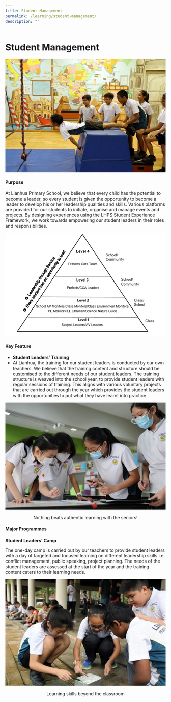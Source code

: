 ```yaml
---
title: Student Management
permalink: /learning/student-management/
description: ""
---
```

# Student Management
![](/images/Learning/Student%20Management/image1.jpg)

#### Purpose

At Lianhua Primary School, we believe that every child has the potential to become a leader, so every student is given the opportunity to become a leader to develop his or her leadership qualities and skills. Various platforms are provided for our students to initiate, organise and manage events and projects. By designing experiences using the LHPS Student Experience Framework, we work towards empowering our student leaders in their roles and responsibilities.

![](/images/Learning/Student%20Management/image3.png)

#### Key Feature

*   **Student Leaders’ Training**
*   At Lianhua, the training for our student leaders is conducted by our own teachers. We believe that the training content and structure should be customised to the different needs of our student leaders. The training structure is weaved into the school year, to provide student leaders with regular sessions of training. This aligns with various voluntary projects that are carried out through the year which provides the student leaders with the opportunities to put what they have learnt into practice.

![](/images/Learning/Student%20Management/image2.jpg)

<center>Nothing beats authentic learning with the seniors!</center>

#### Major Programmes

**Student Leaders’ Camp**

The one-day camp is carried out by our teachers to provide student leaders with a day of targeted and focused learning on different leadership skills i.e. conflict management, public speaking, project planning. The needs of the student leaders are assessed at the start of the year and the training content caters to their learning needs.

![](/images/Learning/Student%20Management/image4.jpg)

<center>Learning skills beyond the classroom</center>